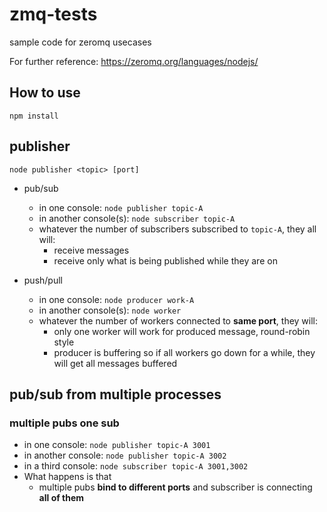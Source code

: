 # zmq-tests
sample code for zeromq usecases

For further reference: https://zeromq.org/languages/nodejs/

## How to use

`npm install`

## publisher

`node publisher <topic> [port]`

- pub/sub
  - in one console: `node publisher topic-A`
  - in another console(s): `node subscriber topic-A`
  - whatever the number of subscribers subscribed to `topic-A`, they all will:
    - receive messages
    - receive only what is being published while they are on
  
- push/pull
  - in one console: `node producer work-A`
  - in another console(s): `node worker`
  - whatever the number of workers connected to **same port**, they will:
    - only one worker will work for produced message, round-robin style
    - producer is buffering so if all workers go down for a while, they will get all messages buffered
  
## pub/sub from multiple processes
### multiple pubs one sub
- in one console: `node publisher topic-A 3001`
- in another console: `node publisher topic-A 3002`
- in a third console: `node subscriber topic-A 3001,3002`
- What happens is that
  - multiple pubs **bind to different ports** and subscriber is connecting **all of them**
  
